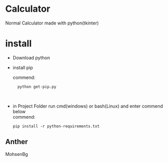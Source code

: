 # Calculator

Normal Calculator made with python(tkinter)

# install


- Download python
- install pip<br/>

  commend:<br/>

        python get-pip.py

<br/>

- in Project Folder run cmd(windows) or bash(Linux) and enter commend below
  <br/> commend:<br/>

      pip install -r python-requirements.txt

## Anther

MohsenBg
